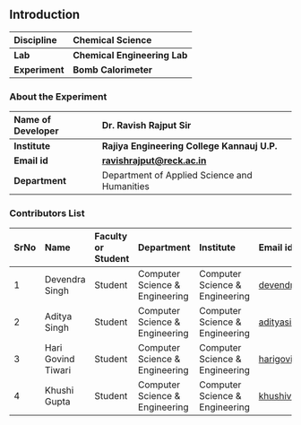 ## Introduction


<b>Discipline | <b> Chemical Science
:--|:--|
<b> Lab | <b> Chemical Engineering Lab
<b> Experiment|     <b> Bomb Calorimeter

### About the Experiment 



<b>Name of Developer | <b> Dr. Ravish Rajput Sir 
:--|:--|
<b> Institute | <b>  Rajiya Engineering College Kannauj U.P.
<b> Email id|     <b>  ravishrajput@reck.ac.in
<b> Department |  Department of Applied Science and Humanities

### Contributors List

SrNo | Name | Faculty or Student | Department| Institute | Email id
:--|:--|:--|:--|:--|:--|
1 | Devendra Singh |Student |Computer Science & Engineering | Computer Science & Engineering | devendrasinghcse27@gmail.com
2 | Aditya Singh | Student| Computer Science & Engineering |Computer Science & Engineering| adityasinghkv14@gmail.com
3 | Hari Govind Tiwari |Student |Computer Science & Engineering | Computer Science & Engineering | harigovindtiwari5@gmail.com
4 |Khushi Gupta | Student| Computer Science & Engineering |Computer Science & Engineering| khushivarshaney85@gmail.com
